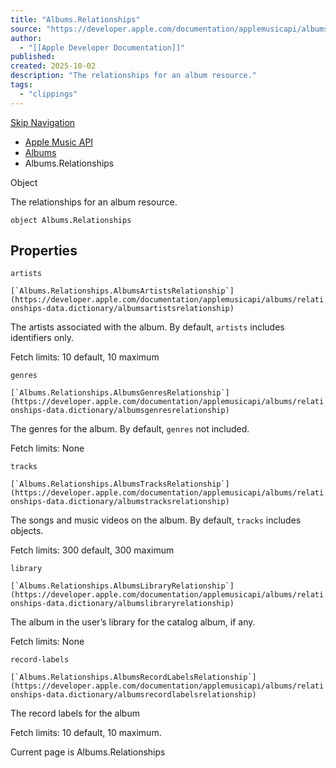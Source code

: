 ```yaml
---
title: "Albums.Relationships"
source: "https://developer.apple.com/documentation/applemusicapi/albums/relationships-data.dictionary"
author:
  - "[[Apple Developer Documentation]]"
published:
created: 2025-10-02
description: "The relationships for an album resource."
tags:
  - "clippings"
---
```

[Skip Navigation](https://developer.apple.com/documentation/applemusicapi/albums/#app-main)

- [Apple Music API](https://developer.apple.com/documentation/applemusicapi)
- [Albums](https://developer.apple.com/documentation/applemusicapi/albums)
- Albums.Relationships

Object

The relationships for an album resource.

```
object Albums.Relationships
```

## Properties

`artists`

``[`Albums.Relationships.AlbumsArtistsRelationship`](https://developer.apple.com/documentation/applemusicapi/albums/relationships-data.dictionary/albumsartistsrelationship)``

The artists associated with the album. By default, `artists` includes identifiers only.

Fetch limits: 10 default, 10 maximum

`genres`

``[`Albums.Relationships.AlbumsGenresRelationship`](https://developer.apple.com/documentation/applemusicapi/albums/relationships-data.dictionary/albumsgenresrelationship)``

The genres for the album. By default, `genres` not included.

Fetch limits: None

`tracks`

``[`Albums.Relationships.AlbumsTracksRelationship`](https://developer.apple.com/documentation/applemusicapi/albums/relationships-data.dictionary/albumstracksrelationship)``

The songs and music videos on the album. By default, `tracks` includes objects.

Fetch limits: 300 default, 300 maximum

`library`

``[`Albums.Relationships.AlbumsLibraryRelationship`](https://developer.apple.com/documentation/applemusicapi/albums/relationships-data.dictionary/albumslibraryrelationship)``

The album in the user’s library for the catalog album, if any.

Fetch limits: None

`record-labels`

``[`Albums.Relationships.AlbumsRecordLabelsRelationship`](https://developer.apple.com/documentation/applemusicapi/albums/relationships-data.dictionary/albumsrecordlabelsrelationship)``

The record labels for the album

Fetch limits: 10 default, 10 maximum.

Current page is Albums.Relationships